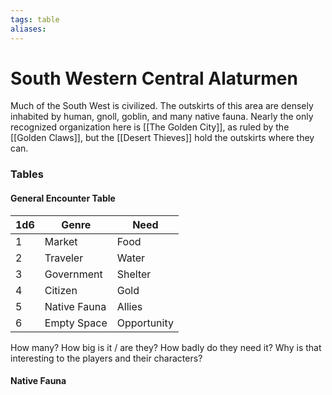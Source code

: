 ```yaml
---
tags: table
aliases:
---
```

# South Western Central Alaturmen
Much of the South West is civilized. The outskirts of this area are densely inhabited by human, gnoll, goblin, and many native fauna. Nearly the only recognized organization here is [[The Golden City]], as ruled by the [[Golden Claws]], but the [[Desert Thieves]] hold the outskirts where they can.

### Tables
#### General Encounter Table
1d6 | Genre | Need 
--- | --- | --- 
1 | Market | Food 
2 | Traveler | Water 
3 | Government | Shelter 
4 | Citizen | Gold 
5 | Native Fauna | Allies 
6 | Empty Space | Opportunity

How many? How big is it / are they? How badly do they need it? Why is that interesting to the players and their characters?

#### Native Fauna